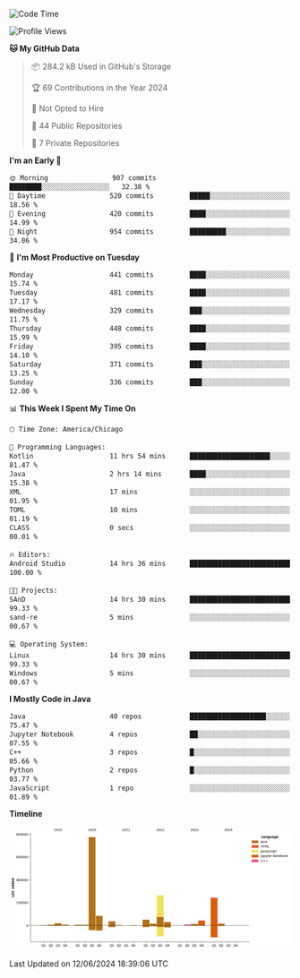 <!--START_SECTION:waka-->
![Code Time](http://img.shields.io/badge/Code%20Time-437%20hrs%2015%20mins-blue)

![Profile Views](http://img.shields.io/badge/Profile%20Views-1-blue)

**🐱 My GitHub Data** 

> 📦 284.2 kB Used in GitHub's Storage 
 > 
> 🏆 69 Contributions in the Year 2024
 > 
> 🚫 Not Opted to Hire
 > 
> 📜 44 Public Repositories 
 > 
> 🔑 7 Private Repositories 
 > 
**I'm an Early 🐤** 

```text
🌞 Morning                907 commits         ████████░░░░░░░░░░░░░░░░░   32.38 % 
🌆 Daytime                520 commits         █████░░░░░░░░░░░░░░░░░░░░   18.56 % 
🌃 Evening                420 commits         ████░░░░░░░░░░░░░░░░░░░░░   14.99 % 
🌙 Night                  954 commits         █████████░░░░░░░░░░░░░░░░   34.06 % 
```
📅 **I'm Most Productive on Tuesday** 

```text
Monday                   441 commits         ████░░░░░░░░░░░░░░░░░░░░░   15.74 % 
Tuesday                  481 commits         ████░░░░░░░░░░░░░░░░░░░░░   17.17 % 
Wednesday                329 commits         ███░░░░░░░░░░░░░░░░░░░░░░   11.75 % 
Thursday                 448 commits         ████░░░░░░░░░░░░░░░░░░░░░   15.99 % 
Friday                   395 commits         ████░░░░░░░░░░░░░░░░░░░░░   14.10 % 
Saturday                 371 commits         ███░░░░░░░░░░░░░░░░░░░░░░   13.25 % 
Sunday                   336 commits         ███░░░░░░░░░░░░░░░░░░░░░░   12.00 % 
```


📊 **This Week I Spent My Time On** 

```text
🕑︎ Time Zone: America/Chicago

💬 Programming Languages: 
Kotlin                   11 hrs 54 mins      ████████████████████░░░░░   81.47 % 
Java                     2 hrs 14 mins       ████░░░░░░░░░░░░░░░░░░░░░   15.38 % 
XML                      17 mins             ░░░░░░░░░░░░░░░░░░░░░░░░░   01.95 % 
TOML                     10 mins             ░░░░░░░░░░░░░░░░░░░░░░░░░   01.19 % 
CLASS                    0 secs              ░░░░░░░░░░░░░░░░░░░░░░░░░   00.01 % 

🔥 Editors: 
Android Studio           14 hrs 36 mins      █████████████████████████   100.00 % 

🐱‍💻 Projects: 
SAnD                     14 hrs 30 mins      █████████████████████████   99.33 % 
sand-re                  5 mins              ░░░░░░░░░░░░░░░░░░░░░░░░░   00.67 % 

💻 Operating System: 
Linux                    14 hrs 30 mins      █████████████████████████   99.33 % 
Windows                  5 mins              ░░░░░░░░░░░░░░░░░░░░░░░░░   00.67 % 
```

**I Mostly Code in Java** 

```text
Java                     40 repos            ███████████████████░░░░░░   75.47 % 
Jupyter Notebook         4 repos             ██░░░░░░░░░░░░░░░░░░░░░░░   07.55 % 
C++                      3 repos             █░░░░░░░░░░░░░░░░░░░░░░░░   05.66 % 
Python                   2 repos             █░░░░░░░░░░░░░░░░░░░░░░░░   03.77 % 
JavaScript               1 repo              ░░░░░░░░░░░░░░░░░░░░░░░░░   01.89 % 
```



**Timeline**

![Lines of Code chart](https://raw.githubusercontent.com/phanijsp/phanijsp/main/assets/bar_graph.png)


 Last Updated on 12/06/2024 18:39:06 UTC
<!--END_SECTION:waka-->
